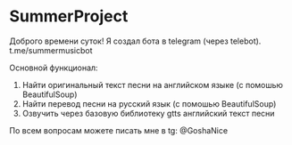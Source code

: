 # SummerProject

Доброго времени суток! Я создал бота в telegram (через telebot). t.me/summermusicbot

Основной функционал:

1. Найти оригинальный текст песни на английском языке (с помошью BeautifulSoup)
2. Найти перевод песни на русский язык (с помошью BeautifulSoup)
3. Озвучить через базовую библиотеку gtts английский текст песни

По всем вопросам можете писать мне в tg: @GoshaNice
